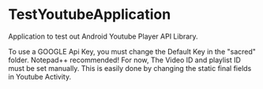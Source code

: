 # TestYoutubeApplication
Application to test out Android Youtube Player API Library.

To use a GOOGLE Api Key, you must change the Default Key in the "sacred" folder. Notepad++ recommended!
For now, The Video ID and playlist ID must be set manually. This is easily done by changing the static final fields in Youtube Activity.

